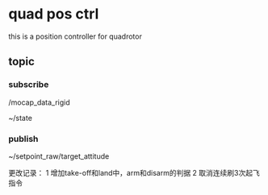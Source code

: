 # quad pos ctrl
this is a position controller for quadrotor
## topic
### subscribe
/mocap_data_rigid

~/state
### publish
~/setpoint_raw/target_attitude

更改记录：
1 增加take-off和land中，arm和disarm的判据
2 取消连续刷3次起飞指令
